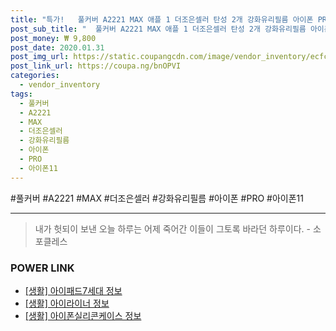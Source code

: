 ```yaml
--- 
title: "특가!   풀커버 A2221 MAX 애플 1 더조은셀러 탄성 2개 강화유리필름 아이폰 PRO 아이폰11 ..." 
post_sub_title: "  풀커버 A2221 MAX 애플 1 더조은셀러 탄성 2개 강화유리필름 아이폰 PRO 아이폰11 A2218 A2215 인덕션 프로 맥스" 
post_money: ₩ 9,800 
post_date: 2020.01.31 
post_img_url: https://static.coupangcdn.com/image/vendor_inventory/ecfc/dfd6a18d796479e33017c9176828ea974d3aa2e1b6b725cda2a47f00addf.jpg 
post_link_url: https://coupa.ng/bnOPVI 
categories: 
  - vendor_inventory 
tags: 
  - 풀커버 
  - A2221 
  - MAX 
  - 더조은셀러 
  - 강화유리필름 
  - 아이폰 
  - PRO 
  - 아이폰11 
--- 
```

  #풀커버 #A2221 #MAX #더조은셀러 #강화유리필름 #아이폰 #PRO #아이폰11 
<hr> 

> 내가 헛되이 보낸 오늘 하루는 어제 죽어간 이들이 그토록 바라던 하루이다. - 소포클레스 


### POWER LINK

* <a href="https://blog.naver.com/sakai111/221766234268" target="_blank"> [생활] 아이패드7세대 정보 </a>
* <a href="https://blog.naver.com/fasyy4321/221762324234" target="_blank"> [생활] 아이라이너 정보 </a>
* <a href="https://blog.naver.com/sakai111/221767933412" target="_blank"> [생활] 아이폰실리콘케이스 정보 </a>
